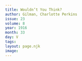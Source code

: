 ```yaml
---
title: Wouldn’t You Think?
author: Gilman, Charlotte Perkins
issue: 23
volume: 8
year: 1916
month: 33
day: V
tags:
layout: page.njk
image:
---
```



